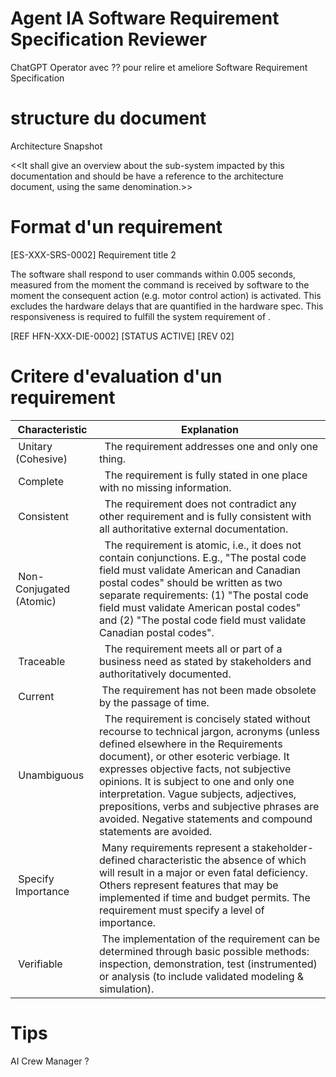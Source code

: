 
# Agent IA Software Requirement Specification Reviewer

ChatGPT Operator avec ?? pour relire et ameliore Software Requirement Specification

# structure du document

Architecture Snapshot

<<It shall give an overview about the sub-system impacted by this documentation and should be have a reference to the architecture document, using the same denomination.>>



# Format d'un requirement

[ES-XXX-SRS-0002] Requirement title 2

The software shall respond to user commands within 0.005 seconds, measured from the moment the command is received by software to the moment the consequent action (e.g. motor control action) is activated. This excludes the hardware delays that are quantified in the hardware spec.  This responsiveness is required to fulfill the system requirement of <TBD>.

 [REF HFN-XXX-DIE-0002] [STATUS ACTIVE] [REV 02]

# Critere d'evaluation d'un requirement

| Characteristic | 	Explanation |
|----------------|---------------|
| Unitary (Cohesive) | 	The requirement addresses one and only one thing.| 
| Complete| 	The requirement is fully stated in one place with no missing information.| 
| Consistent| 	The requirement does not contradict any other requirement and is fully consistent with all authoritative external documentation.| 
| Non-Conjugated (Atomic)| 	The requirement is atomic, i.e., it does not contain conjunctions. E.g., "The postal code field must validate American and Canadian postal codes" should be written as two separate requirements: (1) "The postal code field must validate American postal codes" and (2) "The postal code field must validate Canadian postal codes". | 
| Traceable| 	The requirement meets all or part of a business need as stated by stakeholders and authoritatively documented.| 
| Current	| The requirement has not been made obsolete by the passage of time. | 
| Unambiguous| 	The requirement is concisely stated without recourse to technical jargon, acronyms (unless defined elsewhere in the Requirements document), or other esoteric verbiage. It expresses objective facts, not subjective opinions. It is subject to one and only one interpretation. Vague subjects, adjectives, prepositions, verbs and subjective phrases are avoided. Negative statements and compound statements are avoided. | 
| Specify Importance	| Many requirements represent a stakeholder-defined characteristic the absence of which will result in a major or even fatal deficiency. Others represent features that may be implemented if time and budget permits. The requirement must specify a level of importance.| 
| Verifiable	| The implementation of the requirement can be determined through basic possible methods: inspection, demonstration, test (instrumented) or analysis (to include validated modeling & simulation).| 

# Tips

AI Crew Manager ?



